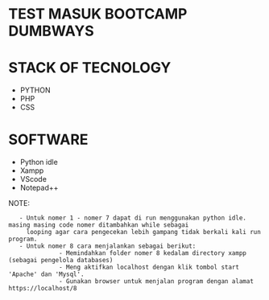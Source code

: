 # TEST MASUK BOOTCAMP DUMBWAYS
# STACK OF TECNOLOGY
  - PYTHON
  - PHP
  - CSS
# SOFTWARE
  - Python idle
  - Xampp
  - VScode
  - Notepad++


  NOTE:
       
       - Untuk nomer 1 - nomer 7 dapat di run menggunakan python idle. masing masing code nomer ditambahkan while sebagai 
         looping agar cara pengecekan lebih gampang tidak berkali kali run program.
       - Untuk nomer 8 cara menjalankan sebagai berikut:
                  - Memindahkan folder nomer 8 kedalam directory xampp (sebagai pengelola databases)
                  - Meng aktifkan localhost dengan klik tombol start 'Apache' dan 'Mysql'.
                  - Gunakan browser untuk menjalan program dengan alamat https://localhost/8
